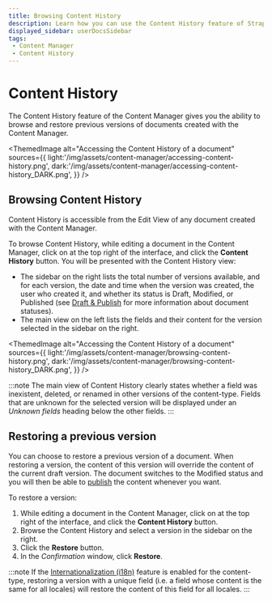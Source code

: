 ```yaml
---
title: Browsing Content History
description: Learn how you can use the Content History feature of Strapi 5 to browse and restore previous versions of documents from the Content Manager.
displayed_sidebar: userDocsSidebar
tags:
 - Content Manager
 - Content History
---
```


# Content History <EnterpriseBadge/> <CloudProBadge/> <CloudTeamBadge/> <NewBadge />

The Content History feature of the Content Manager gives you the ability to browse and restore previous versions of documents created with the Content Manager.

<ThemedImage
alt="Accessing the Content History of a document"
sources={{
  light:'/img/assets/content-manager/accessing-content-history.png',
  dark:'/img/assets/content-manager/accessing-content-history_DARK.png',
}}
/>

## Browsing Content History

Content History is accessible from the Edit View of any document created with the Content Manager.

To browse Content History, while editing a document in the Content Manager, click on <Icon name="dots-three-outline" /> at the top right of the interface, and click the <Icon name="clock-counter-clockwise" /> **Content History** button. You will be presented with the Content History view:

- The sidebar on the right lists the total number of versions available, and for each version, the date and time when the version was created, the user who created it, and whether its status is Draft, Modified, or Published (see [Draft & Publish](/user-docs/content-manager/saving-and-publishing-content#saving--publishing-content) for more information about document statuses).
- The main view on the left lists the fields and their content for the version selected in the sidebar on the right.

<ThemedImage
alt="Accessing the Content History of a document"
sources={{
  light:'/img/assets/content-manager/browsing-content-history.png',
  dark:'/img/assets/content-manager/browsing-content-history_DARK.png',
}}
/>

:::note
The main view of Content History clearly states whether a field was inexistent, deleted, or renamed in other versions of the content-type. Fields that are unknown for the selected version will be displayed under an _Unknown fields_ heading below the other fields.
:::

## Restoring a previous version

You can choose to restore a previous version of a document. When restoring a version, the content of this version will override the content of the current draft version. The document switches to the Modified status and you will then be able to [publish](/user-docs/content-manager/saving-and-publishing-content#publishing-and-unpublishing) the content whenever you want.

To restore a version:

1. While editing a document in the Content Manager, click on <Icon name="dots-three-outline" /> at the top right of the interface, and click the <Icon name="clock-counter-clockwise" /> **Content History** button.
2. Browse the Content History and select a version in the sidebar on the right.
3. Click the **Restore** button.
4. In the _Confirmation_ window, click **Restore**.  

:::note
If the [Internationalization (i18n)](/user-docs/content-manager/translating-content) feature is enabled for the content-type, restoring a version with a unique field (i.e. a field whose content is the same for all locales) will restore the content of this field for all locales.
:::
